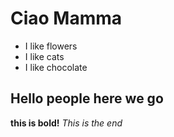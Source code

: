 # Ciao Mamma
- I like flowers
- I like cats
- I like chocolate

## Hello people here we go

**this is bold!**
*This is the end*